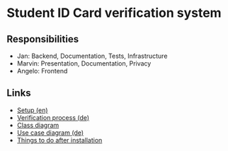 # Student ID Card verification system

## Responsibilities

- Jan: Backend, Documentation, Tests, Infrastructure
- Marvin: Presentation, Documentation, Privacy
- Angelo: Frontend

## Links

- [Setup (en)](./docs/setup.md)
- [Verification process (de)](./docs/verifikation.md)
- [Class diagram](./docs/class-diagram.md)
- [Use case diagram (de)](./docs/use-case-diagram.md)
- [Things to do after installation](./docs/after-installation.md)
